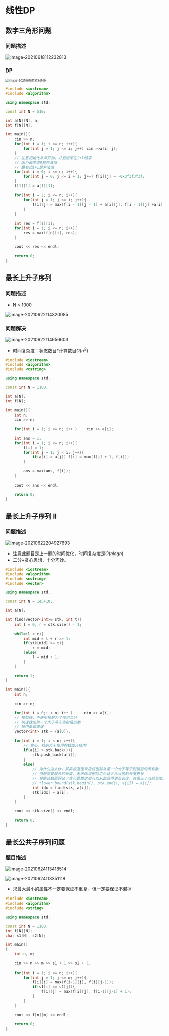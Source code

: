 # 

# 线性DP

## 数字三角形问题

### 问题描述

![image-20210618112232813](https://picture-table.oss-cn-beijing.aliyuncs.com/img/image-20210618112232813.png)

### DP

<img src="https://picture-table.oss-cn-beijing.aliyuncs.com/img/image-20210618113134149.png" alt="image-20210618113134149" style="zoom:67%;" />

``` cpp
#include <iostream>
#include <algorithm>

using namespace std;

const int N = 510;

int a[N][N], n;
int f[N][N];

int main(){
    cin >> n;
    for(int i = 1; i <= n; i++){
        for(int j = 1; j <= i; j++) cin >>a[i][j];
    }
    // 注意初始化从零开始，并且结束在i+1结束
    // 因为最左边0是非法值
    // 最右边i+1是非法值
    for(int i = 0; i <= n; i++){
        for(int j = 0; j <= i + 1; j++) f[i][j] = -0x3f3f3f3f;
    }
    f[1][1] = a[1][1];
    
    for(int i = 2; i <= n; i++){
        for(int j = 1; j <= i; j++){
            f[i][j] = max(f[i - 1][j - 1] + a[i][j], f[i - 1][j] +a[i][j]);
        }
    }
    
    int res = f[1][1];
    for(int i = 1; i <= n; i++){
        res = max(f[n][i], res);
    }
    
    cout << res << endl;
    
    return 0;
}
```

## 最长上升子序列

### 问题描述

+ N < 1000

![image-20210622114320085](https://picture-table.oss-cn-beijing.aliyuncs.com/img/image-20210622114320085.png)

### 问题解决

![image-20210622114656603](https://picture-table.oss-cn-beijing.aliyuncs.com/img/image-20210622114656603.png)

+ 时间复杂度：状态数目*计算数目$O(n^2)$

``` cpp
#include <iostream>
#include <algorithm>
#include <cstring>

using namespace std;

const int N = 1100;

int a[N];
int f[N];

int main(){
    int n; 
    cin >> n;
    
    for(int i = 1; i <= n; i++ )    cin >> a[i];
    
    int ans = 1;
    for(int i = 1; i <= n; i++){
        f[i] = 1;
        for(int j = 1; j < i; j++){
            if(a[i] > a[j]) f[i] = max(f[j] + 1, f[i]);
        }
        
        ans = max(ans, f[i]);
    }
    
    cout << ans << endl;
    
    return 0;
}
```

## 最长上升子序列 II

### 问题描述

![image-20210622204927693](https://picture-table.oss-cn-beijing.aliyuncs.com/img/image-20210622204927693.png)

+ 注意此题目是上一题的时间优化，时间复杂度是$O(nlogn)$
+ 二分+贪心思想，十分巧妙。

``` cpp
#include <iostream>
#include <algorithm>
#include <cstring>
#include <vector>

using namespace std;

const int N = 1e5+10;

int a[N];

int find(vector<int>& stk, int t){
    int l = 0, r = stk.size() - 1;
    
    while(l < r){
        int mid = l + r >> 1;
        if(stk[mid] >= t){
            r = mid;
        }else{
            l = mid + 1;
        }
    }
    
    return l;
}

int main(){
    int n;
    
    cin >> n;

    for(int i = 0;i < n; i++ )     cin >> a[i];
    // 模拟栈，不使用栈是为了使用二分
    // 快速找出第一个大于等于当前值的数
    // 栈内单调递增
    vector<int> stk = {a[0]};
    
    for(int i = 1; i < n; i++){
        // 贪心，找到大于栈顶的数加入栈内
        if(a[i] > stk.back()){
            stk.push_back(a[i]);
        }
        else{
            // 为什么这么做，其实按道理来应该删除从第一个大于等于到最后的所有数
            // 但是需要最长的长度，无法保证删除之后话会比当前的长度更长
            // 替换该数既保证了贪心思想之后可以从此获得更长长度，有保证了当前长度。
            // *lower_bound(stk.begin(), stk.end(), a[i]) = a[i];
            int idx = find(stk, a[i]);
            stk[idx] = a[i];
        }
    }
    
    cout << stk.size() << endl;
    
    return 0;
}

```

## 最长公共子序列问题

### 题目描述

![image-20210624113418514](https://picture-table.oss-cn-beijing.aliyuncs.com/img/image-20210624113418514.png)

![image-20210624113351118](https://picture-table.oss-cn-beijing.aliyuncs.com/img/image-20210624113351118.png)

+ 求最大最小的属性不一定要保证不重复，但一定要保证不漏掉

``` cpp
#include <iostream>
#include <algorithm>
#include <string>

using namespace std;

const int N = 1100;
int f[N][N];
char s1[N], s2[N];

int main()
{
    int n, m;
    
    cin >> n >> m >> s1 + 1 >> s2 + 1;
    
    for(int i = 1; i <= n; i++){
        for(int j = 1; j <= m; j++){
            f[i][j] = max(f[i-1][j], f[i][j-1]);
            if(s1[i] == s2[j]){
                f[i][j] = max(f[i][j], f[i-1][j-1] + 1);
            }
        }
    }
    
    cout << f[n][m] << endl;
    
    return 0;
}
```


